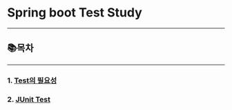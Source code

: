 # Spring boot Test Study

---

## 📚목차

---
### 1. [Test의 필요성](https://github.com/HwangHarim/Spring-Boot-Test-Study/blob/main/Test%EC%9D%98%20%ED%95%84%EC%9A%94%EC%84%B1.md)
### 2. [JUnit Test](https://github.com/HwangHarim/Spring-Boot-Test-Study/blob/main/JUnit_Test.md)
